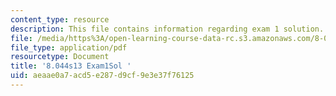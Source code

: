 ```yaml
---
content_type: resource
description: This file contains information regarding exam 1 solution.
file: /media/https%3A/open-learning-course-data-rc.s3.amazonaws.com/8-044-statistical-physics-i-spring-2013/aeaae0a7acd5e287d9cf9e3e37f76125_MIT8_044S14_exam1sol_03.pdf
file_type: application/pdf
resourcetype: Document
title: '8.044s13 Exam1Sol '
uid: aeaae0a7-acd5-e287-d9cf-9e3e37f76125
---
```

